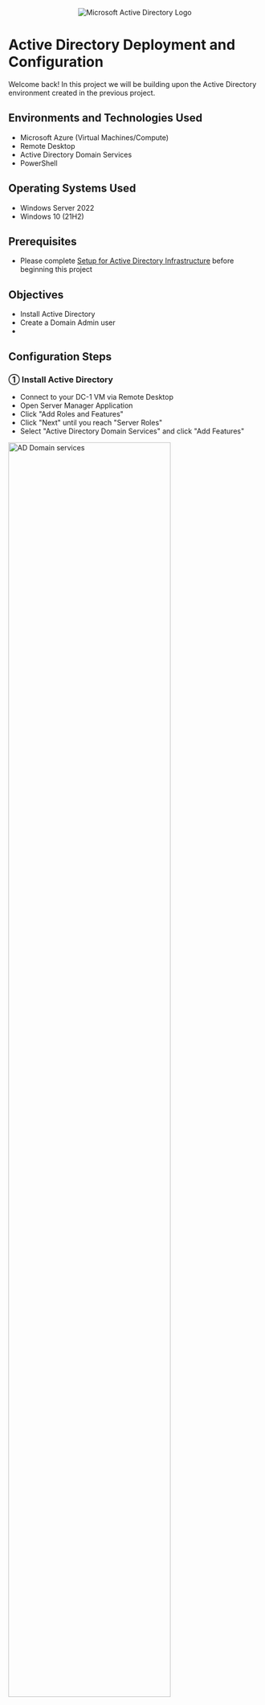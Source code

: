 <p align="center">
<img src="https://i.imgur.com/pU5A58S.png" alt="Microsoft Active Directory Logo"/>
</p>

<h1>Active Directory Deployment and Configuration</h1>
Welcome back!  In this project we will be building upon the Active Directory environment created in the previous project.
<br />

<h2>Environments and Technologies Used</h2>

- Microsoft Azure (Virtual Machines/Compute)
- Remote Desktop
- Active Directory Domain Services
- PowerShell

<h2>Operating Systems Used </h2>

- Windows Server 2022
- Windows 10 (21H2)

<h2>Prerequisites</h2>

-  Please complete <a href="https://github.com/christianDCdev/ad-deploy-and-config">Setup for Active Directory Infrastructure</a> before beginning this project

<h2>Objectives</h2>

- Install Active Directory
- Create a Domain Admin user
- 

<h2>Configuration Steps</h2>

<h3>&#9312; Install Active Directory</h3>
<p>

- Connect to your DC-1 VM via Remote Desktop
- Open Server Manager Application
- Click "Add Roles and Features"
- Click "Next" until you reach "Server Roles"
- Select "Active Directory Domain Services" and click "Add Features"
<img src="https://i.imgur.com/GiPCO9P.png" height="80%" width="80%" alt="AD Domain services"/>

- Click "Next" until you reach "Confirmation"
- Check box that says "Restart the destination server automatically if required"
- Click "Install" to complete installation
  
</p>

<h3>&#9313; Promote DC-1 to a Domain Controller</h3>

<p>

- Within the Server Manager Dashboard, click on the flag at top right and click "Promote this server to a domain controller"
<img src="https://i.imgur.com/dXntZsV.png" height="80%" width="80%" alt="domain controller promotion"/>

- Select "Add a new forest" option
- Set "Root domain name:" to "mydomain.com"
<img src="https://i.imgur.com/OtjZXv7.png" height="80%" width="80%" alt="domain controller promotion"/>

- Under "DNS options", uncheck "Create DNS delegation"
- Complete forest installation and your VM should automatically restart once installation is finished
- Log back into DC-1 VM as a domain user by typing "mydomain.com\(your username)" as your username (Example: mydomain.com\labuser)

</p>
<br />
<h3>&#9314; Create Client VM</h3>

<p>

-
  
</p>
<br />

<h3>&#9315; Set Domain Controller's Private IP Address to "Static"</h3>

<p>

- 
  
</p>
<br />

<h3>&#9316; Connect to the Domain Controller with Remote Desktop</h3>

<p>

- 
  
</p>
<br />

<h3>&#9317; Disable Firewalls in the Domain Controller</h3>

<p>

- 
  
</p>
<br />

<h3>&#9318; Connect Client VM to Domain Controller VM</h3>

<p>

- 
  
</p>
<br />

<h3>&#9319; Connect to Client VM with Remote Desktop</h3>

<p>

- 
  
</p>
<br />

<h3>&#9320; Ensure Connectivity Between Domain Controller and Client</h3>

<p>

- 
  
</p>

<h2>Conclusion</h2>

<p>
If you're reading this, then hopefully you have succesfully completed every step of this project.  This project has built the foundation for the following Active Directory projects.  Now that our Domain Controller and Client are connected and configured, we can dig deeper into more advanced implementations and configurations of Active Directory.

- If you would like to continue to the next step in this series of Active Directory projects, please click <a href="https://github.com/christianDCdev/ad-deploy-and-config">here</a>

</p>
